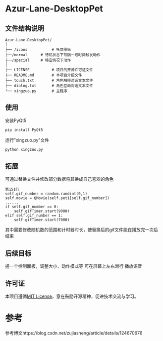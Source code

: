 # Azur-Lane-DesktopPet

## 文件结构说明

```
Azur-Lane-DesktopPet/
│
├── /icons           # 托盘图标
├──/normal      # 待机状态下每隔一段时间触发动作
├──/special     # 特定情况下动作
│
├── LICENSE          # 项目的开源许可证文件
├── README.md        # 本项目介绍文件
├── touch.txt        # 角色触摸对话文本文件
├── dialog.txt       # 角色互动对话文本文件
└── xingzuo.py       # 主程序
```
## 使用
安装PyQt5
```Python
pip install PyQt5
```
运行"xingzuo.py"文件
```Python
python xingzuo.py
```
## 拓展
可通过替换文件并修改部分数据将其换成自己喜欢的角色
```
第151行
self.gif_number = random.randint(0,1)
self.movie = QMovie(self.pet1[self.gif_number])
......
if self.gif_number == 0:
    self.gifTimer.start(9000)   
elif self.gif_number == 1:
    self.gifTimer.start(7000)
```
其中需要修改随机数的范围和计时器时长，使替换后的gif文件能在播放完一次后结束
## 后续目标
搓一个控制面板，调整大小、动作模式等
可在屏幕上左右滑行
播放语音

## 许可证
本项目遵循[MIT License](LICENSE)，意在鼓励开源精神，促进技术交流与学习。

# 参考
参考博文https://blog.csdn.net/zujiasheng/article/details/124670676
